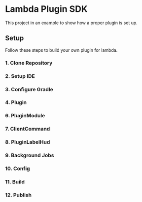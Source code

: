 # Lambda Plugin SDK

This project in an example to show how a proper plugin is set up.

## Setup

Follow these steps to build your own plugin for lambda.

### 1. Clone Repository

### 2. Setup IDE

### 3. Configure Gradle

### 4. Plugin

### 6. PluginModule

### 7. ClientCommand

### 8. PluginLabelHud

### 9. Background Jobs

### 10. Config

### 11. Build

### 12. Publish
